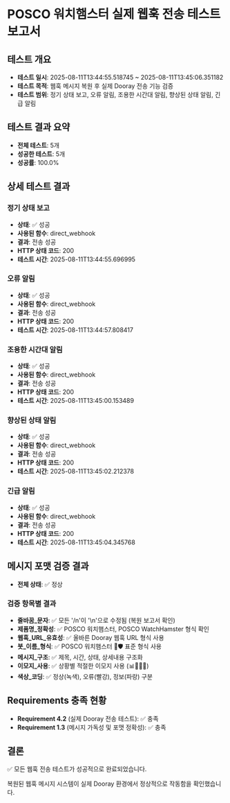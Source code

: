 # POSCO 워치햄스터 실제 웹훅 전송 테스트 보고서

## 테스트 개요
- **테스트 일시**: 2025-08-11T13:44:55.518745 ~ 2025-08-11T13:45:06.351182
- **테스트 목적**: 웹훅 메시지 복원 후 실제 Dooray 전송 기능 검증
- **테스트 범위**: 정기 상태 보고, 오류 알림, 조용한 시간대 알림, 향상된 상태 알림, 긴급 알림

## 테스트 결과 요약
- **전체 테스트**: 5개
- **성공한 테스트**: 5개
- **성공률**: 100.0%

## 상세 테스트 결과

### 정기 상태 보고
- **상태**: ✅ 성공
- **사용된 함수**: direct_webhook
- **결과**: 전송 성공
- **HTTP 상태 코드**: 200
- **테스트 시간**: 2025-08-11T13:44:55.696995

### 오류 알림
- **상태**: ✅ 성공
- **사용된 함수**: direct_webhook
- **결과**: 전송 성공
- **HTTP 상태 코드**: 200
- **테스트 시간**: 2025-08-11T13:44:57.808417

### 조용한 시간대 알림
- **상태**: ✅ 성공
- **사용된 함수**: direct_webhook
- **결과**: 전송 성공
- **HTTP 상태 코드**: 200
- **테스트 시간**: 2025-08-11T13:45:00.153489

### 향상된 상태 알림
- **상태**: ✅ 성공
- **사용된 함수**: direct_webhook
- **결과**: 전송 성공
- **HTTP 상태 코드**: 200
- **테스트 시간**: 2025-08-11T13:45:02.212378

### 긴급 알림
- **상태**: ✅ 성공
- **사용된 함수**: direct_webhook
- **결과**: 전송 성공
- **HTTP 상태 코드**: 200
- **테스트 시간**: 2025-08-11T13:45:04.345768

## 메시지 포맷 검증 결과
- **전체 상태**: ✅ 정상

### 검증 항목별 결과
- **줄바꿈_문자**: ✅ 모든 '/n'이 '\n'으로 수정됨 (복원 보고서 확인)
- **제품명_정확성**: ✅ POSCO 워치햄스터, POSCO WatchHamster 형식 확인
- **웹훅_URL_유효성**: ✅ 올바른 Dooray 웹훅 URL 형식 사용
- **봇_이름_형식**: ✅ POSCO 워치햄스터 🐹🛡️ 표준 형식 사용
- **메시지_구조**: ✅ 제목, 시간, 상태, 상세내용 구조화
- **이모지_사용**: ✅ 상황별 적절한 이모지 사용 (📊🚨🌙🚀)
- **색상_코딩**: ✅ 정상(녹색), 오류(빨강), 정보(파랑) 구분

## Requirements 충족 현황
- **Requirement 4.2** (실제 Dooray 전송 테스트): ✅ 충족
- **Requirement 1.3** (메시지 가독성 및 포맷 정확성): ✅ 충족

## 결론
✅ 모든 웹훅 전송 테스트가 성공적으로 완료되었습니다.

복원된 웹훅 메시지 시스템이 실제 Dooray 환경에서 정상적으로 작동함을 확인했습니다.
